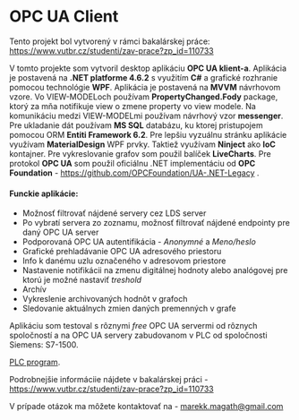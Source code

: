 # OPC UA Client
Tento projekt bol vytvorený v rámci bakalárskej práce: https://www.vutbr.cz/studenti/zav-prace?zp_id=110733

V tomto projekte som vytvoril desktop aplikáciu **OPC UA klient-a**. Aplikácia je postavená na **.NET platforme 4.6.2** s využitím **C#** a grafické rozhranie pomocou technológie **WPF**. Aplikácia je postavená na **MVVM** návrhovom vzore. Vo VIEW-MODELoch používam **PropertyChanged.Fody** package, ktorý za mňa notifikuje view o zmene property vo view modele. Na komunikáciu medzi VIEW-MODELmi používam návrhový vzor **messenger**. Pre ukladanie dát používam **MS SQL** databázu, ku ktorej pristupojem pomocou ORM **Entiti Framework 6.2**. Pre lepšiu vyzuálnu stránku aplikácie využívam **MaterialDesign** WPF prvky. Taktiež využívam **Ninject** ako **IoC** kontajner. Pre vykreslovanie grafov som použil balíček **LiveCharts**. Pre protokol **OPC UA** som použil oficiálnu .NET implementáciu od **OPC Foundation** - https://github.com/OPCFoundation/UA-.NET-Legacy .

#### Funckie aplikácie:
* Možnosť filtrovať nájdené servery cez LDS server
* Po vybratí servera zo zoznamu, možnosť filtrovať nájdené endpointy pre daný OPC UA server
* Podporovaná OPC UA autentifikácia - *Anonymné* a *Meno/heslo*
* Grafické prehladávanie OPC UA adresového priestoru
* Info k danému uzlu označeného v adresovom priestore
* Nastavenie notifikácii na zmenu digitálnej hodnoty alebo analógovej pre ktorú je možné nastaviť *treshold*
* Archív
* Vykreslenie archivovaných hodnôt v grafoch
* Sledovanie aktuálnych zmien daných premenných v grafe

Aplikáciu som testoval s rôznymi *free* OPC UA servermi od rôznych spoločností a na OPC UA servery zabudovanom v PLC od spoločnosti Siemens: S7-1500.

[PLC program](https://github.com/magiino/BakalarskaPraca-Triedenie_Bedni). 

Podrobnejšie informáciie nájdete v bakalárskej práci - https://www.vutbr.cz/studenti/zav-prace?zp_id=110733

V prípade otázok ma môžete kontaktovať na - marekk.magath@gmail.com
